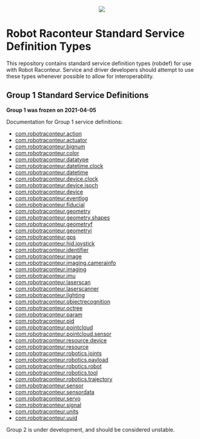<p align="center"><img src="https://robotraconteurpublicfiles.s3.amazonaws.com/RRheader2.jpg"></p>

# Robot Raconteur Standard Service Definition Types

This repository contains standard service definition types (robdef) for use with Robot Raconteur. Service and driver developers should attempt to use these types whenever possible to allow for interoperability.

## Group 1 Standard Service Definitions

**Group 1 was frozen on 2021-04-05**

Documentation for Group 1 service definitions:

* [com.robotraconteur.action](docs/group1/com.robotraconteur.action.md)
* [com.robotraconteur.actuator](docs/group1/com.robotraconteur.actuator.md)
* [com.robotraconteur.bignum](docs/group1/com.robotraconteur.bignum.md)
* [com.robotraconteur.color](docs/group1/com.robotraconteur.color.md)
* [com.robotraconteur.datatype](docs/group1/com.robotraconteur.datatype.md)
* [com.robotraconteur.datetime.clock](docs/group1/com.robotraconteur.datetime.clock.md)
* [com.robotraconteur.datetime](docs/group1/com.robotraconteur.datetime.md)
* [com.robotraconteur.device.clock](docs/group1/com.robotraconteur.device.clock.md)
* [com.robotraconteur.device.isoch](docs/group1/com.robotraconteur.device.isoch.md)
* [com.robotraconteur.device](docs/group1/com.robotraconteur.device.md)
* [com.robotraconteur.eventlog](docs/group1/com.robotraconteur.eventlog.md)
* [com.robotraconteur.fiducial](docs/group1/com.robotraconteur.fiducial.md)
* [com.robotraconteur.geometry](docs/group1/com.robotraconteur.geometry.md)
* [com.robotraconteur.geometry.shapes](docs/group1/com.robotraconteur.geometry.shapes.md)
* [com.robotraconteur.geometryf](docs/group1/com.robotraconteur.geometryf.md)
* [com.robotraconteur.geometryi](docs/group1/com.robotraconteur.geometryi.md)
* [com.robotraconteur.gps](docs/group1/com.robotraconteur.gps.md)
* [com.robotraconteur.hid.joystick](docs/group1/com.robotraconteur.hid.joystick.md)
* [com.robotraconteur.identifier](docs/group1/com.robotraconteur.identifier.md)
* [com.robotraconteur.image](docs/group1/com.robotraconteur.image.md)
* [com.robotraconteur.imaging.camerainfo](docs/group1/com.robotraconteur.imaging.camerainfo.md)
* [com.robotraconteur.imaging](docs/group1/com.robotraconteur.imaging.md)
* [com.robotraconteur.imu](docs/group1/com.robotraconteur.imu.md)
* [com.robotraconteur.laserscan](docs/group1/com.robotraconteur.laserscan.md)
* [com.robotraconteur.laserscanner](docs/group1/com.robotraconteur.laserscanner.md)
* [com.robotraconteur.lighting](docs/group1/com.robotraconteur.lighting.md)
* [com.robotraconteur.objectrecognition](docs/group1/com.robotraconteur.objectrecognition.md)
* [com.robotraconteur.octree](docs/group1/com.robotraconteur.octree.md)
* [com.robotraconteur.param](docs/group1/com.robotraconteur.param.md)
* [com.robotraconteur.pid](docs/group1/com.robotraconteur.pid.md)
* [com.robotraconteur.pointcloud](docs/group1/com.robotraconteur.pointcloud.md)
* [com.robotraconteur.pointcloud.sensor](docs/group1/com.robotraconteur.pointcloud.sensor.md)
* [com.robotraconteur.resource.device](docs/group1/com.robotraconteur.resource.device.md)
* [com.robotraconteur.resource](docs/group1/com.robotraconteur.resource.md)
* [com.robotraconteur.robotics.joints](docs/group1/com.robotraconteur.robotics.joints.md)
* [com.robotraconteur.robotics.payload](docs/group1/com.robotraconteur.robotics.payload.md)
* [com.robotraconteur.robotics.robot](docs/group1/com.robotraconteur.robotics.robot.md)
* [com.robotraconteur.robotics.tool](docs/group1/com.robotraconteur.robotics.tool.md)
* [com.robotraconteur.robotics.trajectory](docs/group1/com.robotraconteur.robotics.trajectory.md)
* [com.robotraconteur.sensor](docs/group1/com.robotraconteur.sensor.md)
* [com.robotraconteur.sensordata](docs/group1/com.robotraconteur.sensordata.md)
* [com.robotraconteur.servo](docs/group1/com.robotraconteur.servo.md)
* [com.robotraconteur.signal](docs/group1/com.robotraconteur.signal.md)
* [com.robotraconteur.units](docs/group1/com.robotraconteur.units.md)
* [com.robotraconteur.uuid](docs/group1/com.robotraconteur.uuid.md)


Group 2 is under development, and should be considered unstable.
